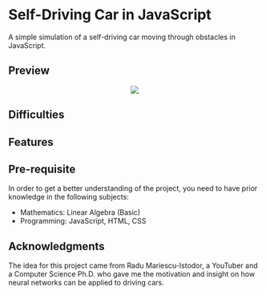 # Self-Driving Car in JavaScript
A simple simulation of a self-driving car moving through obstacles in JavaScript.

## Preview
<p align="center">
  <img src="https://media.giphy.com/media/v1.Y2lkPTc5MGI3NjExaXRodmxxcGszNGNibWQwNHpyb25wOHY0OWZiY2xxdW5lMmtlY2xoZiZlcD12MV9pbnRlcm5hbF9naWZfYnlfaWQmY3Q9Zw/TOF5fxrF52JxNG6l1d/giphy.gif" />
</p>


## Difficulties



## Features



## Pre-requisite
In order to get a better understanding of the project, you need to have prior knowledge in the following subjects:
- Mathematics: Linear Algebra (Basic)
- Programming: JavaScript, HTML, CSS

## Acknowledgments
The idea for this project came from Radu Mariescu-Istodor, a YouTuber and a Computer Science Ph.D. who gave me the motivation and insight on how neural networks can be applied to driving cars.
